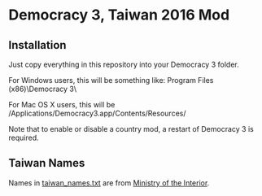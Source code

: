 # Democracy 3, Taiwan 2016 Mod

## Installation

Just copy everything in this repository into your Democracy 3 folder.

For Windows users, this will be something like: Program Files (x86)\Democracy 3\

For Mac OS X users, this will be /Applications/Democracy3.app/Contents/Resources/

Note that to enable or disable a country mod, a restart of Democracy 3 is required.

## Taiwan Names

Names in [taiwan_names.txt](https://github.com/audreyt/democracy3-taiwan-mod/blob/master/Taiwan/data/names/taiwan_names.txt) are from [Ministry of the Interior](http://www.moi.gov.tw/chi/chi_news/news_detail.aspx?sn=8950&type_code=02).